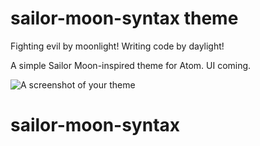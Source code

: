 # sailor-moon-syntax theme

Fighting evil by moonlight!
Writing code by daylight!

A simple Sailor Moon-inspired theme for Atom. UI coming.

![A screenshot of your theme](https://f.cloud.github.com/assets/69169/2289498/4c3cb0ec-a009-11e3-8dbd-077ee11741e5.gif)
# sailor-moon-syntax
